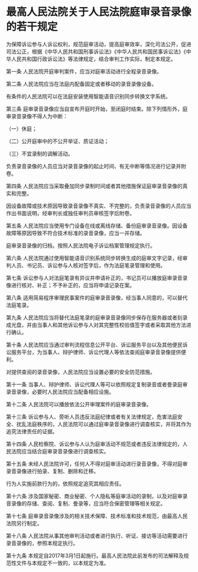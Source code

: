 # 最高人民法院关于人民法院庭审录音录像的若干规定



为保障诉讼参与人诉讼权利，规范庭审活动，提高庭审效率，深化司法公开，促进司法公正，根据《中华人民共和国刑事诉讼法》《中华人民共和国民事诉讼法》《中华人民共和国行政诉讼法》等法律规定，结合审判工作实际，制定本规定。

第一条 人民法院开庭审判案件，应当对庭审活动进行全程录音录像。

第二条 人民法院应当在法庭内配备固定或者移动的录音录像设备。

有条件的人民法院可以在法庭安装使用智能语音识别同步转换文字系统。

第三条 庭审录音录像应当自宣布开庭时开始，至闭庭时结束。除下列情形外，庭审录音录像不得人为中断：

（一）休庭；

（二）公开庭审中的不公开举证、质证活动；

（三）不宜录制的调解活动。

负责录音录像的人员应当对录音录像的起止时间、有无中断等情况进行记录并附卷。

第四条 人民法院应当采取叠加同步录制时间或者其他措施保证庭审录音录像的真实和完整。

因设备故障或技术原因导致录音录像不真实、不完整的，负责录音录像的人员应当作出书面说明，经审判长或独任审判员审核签字后附卷。

第五条 人民法院应当使用专门设备在线或离线存储、备份庭审录音录像。因设备故障等原因导致不符合技术标准的录音录像，应当一并存储。

庭审录音录像的归档，按照人民法院电子诉讼档案管理规定执行。

第六条 人民法院通过使用智能语音识别系统同步转换生成的庭审文字记录，经审判人员、书记员、诉讼参与人核对签字后，作为法庭笔录管理和使用。

第七条 诉讼参与人对法庭笔录有异议并申请补正的，书记员可以播放庭审录音录像进行核对、补正；不予补正的，应当将申请记录在案。

第八条 适用简易程序审理民事案件的庭审录音录像，经当事人同意的，可以替代法庭笔录。

第九条 人民法院应当将替代法庭笔录的庭审录音录像同步保存在服务器或者刻录成光盘，并由当事人和其他诉讼参与人对其完整性校验值签字或者采取其他方法进行确认。

第十条 人民法院应当通过审判流程信息公开平台、诉讼服务平台以及其他便民诉讼服务平台，为当事人、辩护律师、诉讼代理人等依法查阅庭审录音录像提供便利。

对提供查阅的录音录像，人民法院应当设置必要的安全防范措施。

第十一条 当事人、辩护律师、诉讼代理人等可以依照规定复制录音或者誊录庭审录音录像，必要时人民法院应当配备相应设施。

第十二条 人民法院可以播放依法公开审理案件的庭审录音录像。

第十三条 诉讼参与人、旁听人员违反法庭纪律或者有关法律规定，危害法庭安全、扰乱法庭秩序的，人民法院可以通过庭审录音录像进行调查核实，并将其作为追究法律责任的证据。

第十四条 人民检察院、诉讼参与人认为庭审活动不规范或者违反法律规定的，人民法院应当结合庭审录音录像进行调查核实。

第十五条 未经人民法院许可，任何人不得对庭审活动进行录音录像，不得对庭审录音录像进行拍录、复制、删除和迁移。

行为人实施前款行为的，依照规定追究其相应责任。

第十六条 涉及国家秘密、商业秘密、个人隐私等庭审活动的录制，以及对庭审录音录像的存储、查阅、复制、誊录等，应当符合保密管理等相关规定。

第十七条 庭审录音录像涉及的相关技术保障、技术标准和技术规范，由最高人民法院另行制定。

第十八条 人民法院从事其他审判活动或者进行执行、听证、接访等活动需要进行录音录像的，参照本规定执行。

第十九条 本规定自2017年3月1日起施行。最高人民法院此前发布的司法解释及规范性文件与本规定不一致的，以本规定为准。